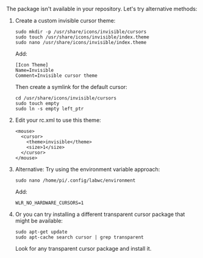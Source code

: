 
The package isn't available in your repository. Let's try alternative methods:

1. Create a custom invisible cursor theme:
   ```
   sudo mkdir -p /usr/share/icons/invisible/cursors
   sudo touch /usr/share/icons/invisible/index.theme
   sudo nano /usr/share/icons/invisible/index.theme
   ```

   Add:
   ```
   [Icon Theme]
   Name=Invisible
   Comment=Invisible cursor theme
   ```

   Then create a symlink for the default cursor:
   ```
   cd /usr/share/icons/invisible/cursors
   sudo touch empty
   sudo ln -s empty left_ptr
   ```

2. Edit your rc.xml to use this theme:
   ```
   <mouse>
     <cursor>
       <theme>invisible</theme>
       <size>1</size>
     </cursor>
   </mouse>
   ```

3. Alternative: Try using the environment variable approach:
   ```
   sudo nano /home/pi/.config/labwc/environment
   ```

   Add:
   ```
   WLR_NO_HARDWARE_CURSORS=1
   ```

4. Or you can try installing a different transparent cursor package that might be available:
   ```
   sudo apt-get update
   sudo apt-cache search cursor | grep transparent
   ```

   Look for any transparent cursor package and install it.
